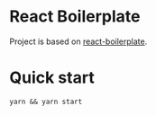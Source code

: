 # React Boilerplate

Project is based on [react-boilerplate](https://github.com/react-boilerplate/react-boilerplate).

# Quick start

  ```
  yarn && yarn start
  ```
